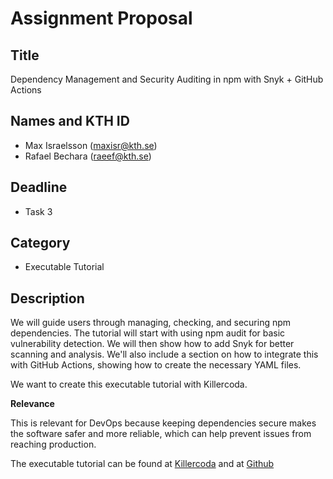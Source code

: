 # Assignment Proposal

## Title

Dependency Management and Security Auditing in npm with Snyk + GitHub Actions

## Names and KTH ID

- Max Israelsson (maxisr@kth.se)
- Rafael Bechara (raeef@kth.se)

## Deadline

- Task 3

## Category

- Executable Tutorial

## Description

We will guide users through managing, checking, and securing npm dependencies. The tutorial will start with using npm audit for basic vulnerability detection. We will then show how to add Snyk for better scanning and analysis. We'll also include a section on how to integrate this with GitHub Actions, showing how to create the necessary YAML files.

We want to create this executable tutorial with Killercoda.

**Relevance**

This is relevant for DevOps because keeping dependencies secure makes the software safer and more reliable, which can help prevent issues from reaching production.

The executable tutorial can be found at [Killercoda](https://killercoda.com/maxisr-raeef/course/executable-tutorial/npm-security) and at [Github](https://github.com/raeef96/Devops_tutorial)

